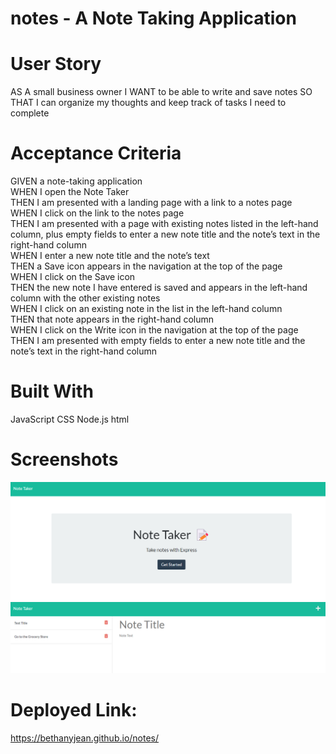 # notes - A Note Taking Application

# User Story
AS A small business owner
I WANT to be able to write and save notes
SO THAT I can organize my thoughts and keep track of tasks I need to complete

# Acceptance Criteria
GIVEN a note-taking application  
WHEN I open the Note Taker  
THEN I am presented with a landing page with a link to a notes page  
WHEN I click on the link to the notes page  
THEN I am presented with a page with existing notes listed in the left-hand column, plus empty fields to enter a new note title and the note’s text in the right-hand column  
WHEN I enter a new note title and the note’s text  
THEN a Save icon appears in the navigation at the top of the page  
WHEN I click on the Save icon  
THEN the new note I have entered is saved and appears in the left-hand column with the other existing notes  
WHEN I click on an existing note in the list in the left-hand column  
THEN that note appears in the right-hand column  
WHEN I click on the Write icon in the navigation at the top of the page  
THEN I am presented with empty fields to enter a new note title and the note’s text in the right-hand column  

# Built With
JavaScript
CSS
Node.js
html

# Screenshots

![screenshot](/public/assets/images/Screenshot%202022-06-18%20174815.png)
![screenshot](/public/assets/images/Screenshot%202022-06-18%20174850.png)

# Deployed Link:

https://bethanyjean.github.io/notes/